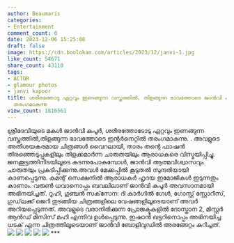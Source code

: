 ```yaml
---
author: Beaumaris
categories:
- Entertainment
comment_count: 0
date: 2023-12-06 15:25:08
draft: false
image: https://cdn.boolokam.com/articles/2023/12/janvi-1.jpg
like_count: 54671
share_count: 43110
tags:
- ACTOR
- glamour photos
- janvi kapoor
title: ശരീരത്തോടു ഏറ്റവും ഇണങ്ങുന്ന വസ്ത്രത്തിൽ, തിളങ്ങുന്ന ഭാവത്തോടെ ജാൻവി കപൂർ ഇന്റർനെറ്റിൽ
  തരംഗമാകുന്നു
view_count: 1816561
---
```


ശ്രീദേവിയുടെ മകൾ ജാൻവി കപൂർ, ശരീരത്തോടോടു ഏറ്റവും ഇണങ്ങുന്ന വസ്ത്രത്തിൽ,തിളങ്ങുന്ന ഭാവത്തോടെ ഇന്റർനെറ്റിൽ തരംഗമാകുന്നു. . അവളുടെ അതിശയകരമായ ചിത്രങ്ങൾ വൈറലായി, താരം തന്റെ ഫാഷൻ തിരഞ്ഞെടുപ്പുകളിലും തിളക്കമാർന്ന ചാരുതയിലും ആരാധകരെ വിസ്മയിപ്പിച്ചു. ജനക്കൂട്ടത്തിനിടയിലൂടെ കടന്നുപോകുമ്പോൾ, ജാൻവി ആത്മവിശ്വാസവും ചാരുതയും പ്രകടിപ്പിക്കുന്നു.അവൾ മേക്കപ്പിൽ കൂടുതൽ സുന്ദരിയായി കാണപ്പെടുന്നു. കമന്റ് സെക്ഷനിൽ ആരാധകർ ഹൃദയ ഇമോജികൾ ഇടുന്നതും കാണാം. വരുൺ ധവാനൊപ്പം ബവലിലാണ് ജാൻവി കപൂർ അവസാനമായി അഭിനയിച്ചത്. റൂഹി, ഗുഞ്ചൻ സക്‌സേന: ദി കാർഗിൽ ഗേൾ, ഗോസ്റ്റ് സ്റ്റോറീസ്, ഗുഡ്‌ലക്ക് ജെറി തുടങ്ങിയ ചിത്രങ്ങളിലെ വേഷങ്ങളിലൂടെയാണ് അവർ അറിയപ്പെടുന്നത്. അവളുടെ വരാനിരിക്കുന്ന പ്രോജക്ടുകളിൽ ദോസ്താന 2, മിസ്റ്റർ ആൻഡ് മിസിസ് മഹി എന്നിവ ഉൾപ്പെടുന്നു. ഇഷാൻ ഖട്ടറിനൊപ്പം അഭിനയിച്ച ധടക് എന്ന ചിത്രത്തിലൂടെയാണ് ജാൻവി ബോളിവുഡിൽ അരങ്ങേറ്റം കുറിച്ചത്. ![](https://cdn.boolokam.com/articles/2023/12/janvi-1.jpg) ![](https://cdn.boolokam.com/articles/2023/12/janvi-2.jpg) ![](https://cdn.boolokam.com/articles/2023/12/janvi-3.jpg) ![](https://cdn.boolokam.com/articles/2023/12/janvi-5.jpg) ![](https://cdn.boolokam.com/articles/2023/12/janvi-6.jpg) ***